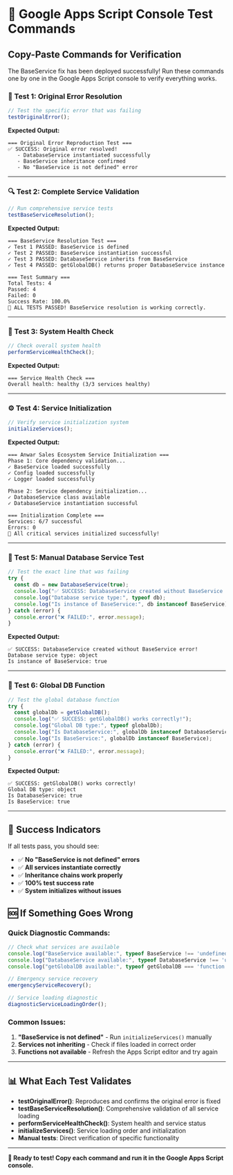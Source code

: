 # 🧪 Google Apps Script Console Test Commands

## Copy-Paste Commands for Verification

The BaseService fix has been deployed successfully! Run these commands one by one in the Google Apps Script console to verify everything works.

### 🎯 Test 1: Original Error Resolution

```javascript
// Test the specific error that was failing
testOriginalError();
```

**Expected Output:**
```
=== Original Error Reproduction Test ===
✅ SUCCESS: Original error resolved!
   - DatabaseService instantiated successfully
   - BaseService inheritance confirmed
   - No "BaseService is not defined" error
```

---

### 🔍 Test 2: Complete Service Validation

```javascript
// Run comprehensive service tests
testBaseServiceResolution();
```

**Expected Output:**
```
=== BaseService Resolution Test ===
✓ Test 1 PASSED: BaseService is defined
✓ Test 2 PASSED: BaseService instantiation successful  
✓ Test 3 PASSED: DatabaseService inherits from BaseService
✓ Test 4 PASSED: getGlobalDB() returns proper DatabaseService instance

=== Test Summary ===
Total Tests: 4
Passed: 4
Failed: 0
Success Rate: 100.0%
🎉 ALL TESTS PASSED! BaseService resolution is working correctly.
```

---

### 💊 Test 3: System Health Check

```javascript
// Check overall system health
performServiceHealthCheck();
```

**Expected Output:**
```
=== Service Health Check ===
Overall health: healthy (3/3 services healthy)
```

---

### ⚙️ Test 4: Service Initialization

```javascript
// Verify service initialization system
initializeServices();
```

**Expected Output:**
```
=== Anwar Sales Ecosystem Service Initialization ===
Phase 1: Core dependency validation...
✓ BaseService loaded successfully
✓ Config loaded successfully
✓ Logger loaded successfully

Phase 2: Service dependency initialization...
✓ DatabaseService class available
✓ DatabaseService instantiation successful

=== Initialization Complete ===
Services: 6/7 successful
Errors: 0
🎉 All critical services initialized successfully!
```

---

### 🚨 Test 5: Manual Database Service Test

```javascript
// Test the exact line that was failing
try {
  const db = new DatabaseService(true);
  console.log("✅ SUCCESS: DatabaseService created without BaseService error!");
  console.log("Database service type:", typeof db);
  console.log("Is instance of BaseService:", db instanceof BaseService);
} catch (error) {
  console.error("❌ FAILED:", error.message);
}
```

**Expected Output:**
```
✅ SUCCESS: DatabaseService created without BaseService error!
Database service type: object
Is instance of BaseService: true
```

---

### 🔄 Test 6: Global DB Function

```javascript
// Test the global database function
try {
  const globalDb = getGlobalDB();
  console.log("✅ SUCCESS: getGlobalDB() works correctly!");
  console.log("Global DB type:", typeof globalDb);
  console.log("Is DatabaseService:", globalDb instanceof DatabaseService);
  console.log("Is BaseService:", globalDb instanceof BaseService);
} catch (error) {
  console.error("❌ FAILED:", error.message);
}
```

**Expected Output:**
```
✅ SUCCESS: getGlobalDB() works correctly!
Global DB type: object
Is DatabaseService: true
Is BaseService: true
```

---

## 🎉 Success Indicators

If all tests pass, you should see:
- ✅ **No "BaseService is not defined" errors**
- ✅ **All services instantiate correctly**  
- ✅ **Inheritance chains work properly**
- ✅ **100% test success rate**
- ✅ **System initializes without issues**

## 🆘 If Something Goes Wrong

### Quick Diagnostic Commands:

```javascript
// Check what services are available
console.log("BaseService available:", typeof BaseService !== 'undefined');
console.log("DatabaseService available:", typeof DatabaseService !== 'undefined');
console.log("getGlobalDB available:", typeof getGlobalDB === 'function');

// Emergency service recovery
emergencyServiceRecovery();

// Service loading diagnostic
diagnosticServiceLoadingOrder();
```

### Common Issues:

1. **"BaseService is not defined"** - Run `initializeServices()` manually
2. **Services not inheriting** - Check if files loaded in correct order
3. **Functions not available** - Refresh the Apps Script editor and try again

---

## 📊 What Each Test Validates

- **testOriginalError()**: Reproduces and confirms the original error is fixed
- **testBaseServiceResolution()**: Comprehensive validation of all service loading
- **performServiceHealthCheck()**: System health and service status 
- **initializeServices()**: Service loading order and initialization
- **Manual tests**: Direct verification of specific functionality

---

**🚀 Ready to test! Copy each command and run it in the Google Apps Script console.**
